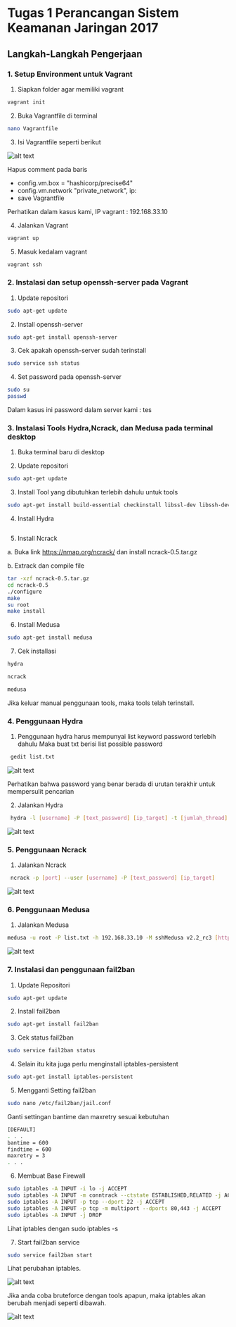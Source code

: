# Tugas 1 Perancangan Sistem Keamanan Jaringan 2017

## Langkah-Langkah Pengerjaan

### 1. Setup Environment untuk Vagrant

1.  Siapkan folder agar memiliki vagrant
  ```bash
  vagrant init
  ```
2.  Buka Vagrantfile di terminal
  ```bash
  nano Vagrantfile
  ```
3.  Isi Vagrantfile seperti berikut

![alt text](https://github.com/dimashirda/PKSJ-1/blob/master/PKSJ/Tugas%201/Screenshot%20from%202017-10-22%2012-29-52.png)

Hapus comment pada baris 

* config.vm.box = "hashicorp/precise64"
* config.vm.network "private_network", ip:
* save Vagrantfile

Perhatikan dalam kasus kami, IP vagrant : 192.168.33.10

4.  Jalankan Vagrant
  ```bash
  vagrant up
  ```

5. Masuk kedalam vagrant
  ```bash
  vagrant ssh
  ```
  
### 2. Instalasi dan setup openssh-server pada Vagrant

1.  Update repositori
  ```bash
  sudo apt-get update
  ```
2.  Install openssh-server
  ```bash
  sudo apt-get install openssh-server
  ```
3.  Cek apakah openssh-server sudah terinstall
  ```bash
  sudo service ssh status
  ```
4.  Set password pada openssh-server
  ```bash
  sudo su
  passwd
  ```
  Dalam kasus ini password dalam server kami : tes

### 3. Instalasi Tools Hydra,Ncrack, dan Medusa pada terminal desktop

1.  Buka terminal baru di desktop

2.  Update repositori
  ```bash
  sudo apt-get update
  ```
3.  Install Tool yang dibutuhkan terlebih dahulu untuk tools
  ```bash
  sudo apt-get install build-essential checkinstall libssl-dev libssh-dev
  ```
4.  Install Hydra
  ```bashT  sudo apt-get install hydra
  ```
5. Install Ncrack

a. Buka link https://nmap.org/ncrack/ dan install ncrack-0.5.tar.gz

b. Extrack dan compile file
  ```bash
tar -xzf ncrack-0.5.tar.gz
cd ncrack-0.5
./configure
make
su root
make install
  ```      
6. Install Medusa

 ```bash
sudo apt-get install medusa
  ```  
  
  
7.  Cek installasi
 ```bash
 hydra
  ``` 
   ```bash
  ncrack
  ```
   ```bash
  medusa
```  
  
  Jika keluar manual penggunaan tools, maka tools telah terinstall.
 
  
### 4. Penggunaan Hydra
1. Penggunaan hydra harus mempunyai list keyword password terlebih dahulu
   Maka buat txt berisi list possible password
 ```bash
  gedit list.txt
  ```   
  ![alt text](https://github.com/dimashirda/PKSJ-1/blob/master/PKSJ/Tugas%201/serang4.png)
  
  Perhatikan bahwa password yang benar berada di urutan terakhir untuk mempersulit pencarian

2. Jalankan Hydra
 ```bash
  hydra -l [username] -P [text_password] [ip_target] -t [jumlah_thread] [tipe_protocol]
  ```   
  ![alt text](https://github.com/dimashirda/PKSJ-1/blob/master/PKSJ/Tugas%201/serang5.png)
  
### 5. Penggunaan Ncrack
1. Jalankan Ncrack

 ```bash
  ncrack -p [port] --user [username] -P [text_password] [ip_target]
  ```   
  
  ![alt text](https://github.com/dimashirda/PKSJ-1/blob/master/PKSJ/Tugas%201/serang6.png)
  
### 6. Penggunaan Medusa
1. Jalankan Medusa
 ```bash
 medusa -u root -P list.txt -h 192.168.33.10 -M sshMedusa v2.2_rc3 [http://www.foofus.net] (C) JoMo-Kun / Foofus Networks <jmk@foofus.net>
 ```
  ![alt text](https://github.com/dimashirda/PKSJ-1/blob/master/PKSJ/Tugas%201/medusacomplete.png)
  
### 7. Instalasi dan penggunaan fail2ban

1.  Update Repositori
```bash
sudo apt-get update
```
2.  Install fail2ban
```bash
sudo apt-get install fail2ban
```
3.  Cek status fail2ban
```bash
sudo service fail2ban status
```
4.  Selain itu kita juga perlu menginstall iptables-persistent
```bash
sudo apt-get install iptables-persistent
```
5.  Mengganti Setting fail2ban
```bash
sudo nano /etc/fail2ban/jail.conf
```

Ganti settingan bantime dan maxretry sesuai kebutuhan

```bash
[DEFAULT]
. . .
bantime = 600
findtime = 600
maxretry = 3
. . .
```

6. Membuat Base Firewall
```bash
sudo iptables -A INPUT -i lo -j ACCEPT
sudo iptables -A INPUT -m conntrack --ctstate ESTABLISHED,RELATED -j ACCEPT
sudo iptables -A INPUT -p tcp --dport 22 -j ACCEPT
sudo iptables -A INPUT -p tcp -m multiport --dports 80,443 -j ACCEPT
sudo iptables -A INPUT -j DROP
```

Lihat iptables dengan sudo iptables -s

7. Start fail2ban service
```bash
sudo service fail2ban start
```

Lihat perubahan iptables.


  ![alt text](https://github.com/dimashirda/PKSJ-1/blob/master/PKSJ/Tugas%201/fail2ban4.png)

Jika anda coba bruteforce dengan tools apapun, maka iptables akan berubah menjadi seperti dibawah.


  ![alt text](https://github.com/dimashirda/PKSJ-1/blob/master/PKSJ/Tugas%201/fail2banafter.png)
